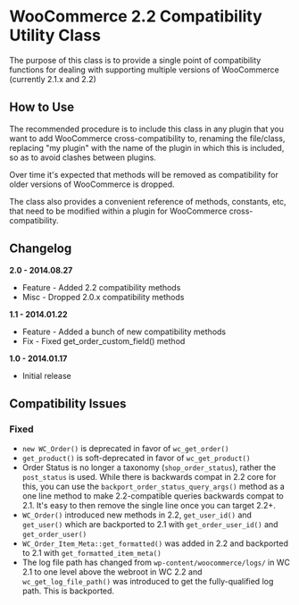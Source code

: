 # WooCommerce 2.2 Compatibility Utility Class

The purpose of this class is to provide a single point of compatibility functions for dealing with supporting multiple versions of WooCommerce (currently 2.1.x and 2.2)

## How to Use

The recommended procedure is to include this class in any plugin that you want to add WooCommerce cross-compatibility to, renaming the file/class, replacing "my plugin" with the name of the plugin in which this is included, so as to avoid clashes between plugins.

Over time it's expected that methods will be removed as compatibility for older versions of WooCommerce is dropped.

The class also provides a convenient reference of methods, constants, etc, that need to be modified within a plugin for WooCommerce cross-compatibility.

## Changelog

**2.0 - 2014.08.27**
* Feature - Added 2.2 compatibility methods
* Misc - Dropped 2.0.x compatibility methods

**1.1 - 2014.01.22**

* Feature - Added a bunch of new compatibility methods
* Fix - Fixed get_order_custom_field() method

**1.0 - 2014.01.17**

* Initial release

## Compatibility Issues

### Fixed

* `new WC_Order()` is deprecated in favor of `wc_get_order()`
* `get_product()` is soft-deprecated in favor of `wc_get_product()`
* Order Status is no longer a taxonomy (`shop_order_status`), rather the `post_status` is used. While there is backwards compat in 2.2 core for this, you can use the `backport_order_status_query_args()` method as a one line method to make 2.2-compatible queries backwards compat to 2.1. It's easy to then remove the single line once you can target 2.2+.
* `WC_Order()` introduced new methods in 2.2, `get_user_id()` and `get_user()` which are backported to 2.1 with `get_order_user_id()` and `get_order_user()`
* `WC_Order_Item_Meta::get_formatted()` was added in 2.2 and backported to 2.1 with `get_formatted_item_meta()`
* The log file path has changed from `wp-content/woocommerce/logs/` in WC 2.1 to one level above the webroot in WC 2.2 and `wc_get_log_file_path()` was introduced to get the fully-qualified log path. This is backported.
